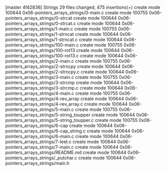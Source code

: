 [master 4f42836] Strings
 29 files changed, 475 insertions(+)
 create mode 100644 0x06-pointers_arrays_strings/0-main.c
 create mode 100755 0x06-pointers_arrays_strings/0-strcat
 create mode 100644 0x06-pointers_arrays_strings/0-strcat.c
 create mode 100644 0x06-pointers_arrays_strings/1-main.c
 create mode 100755 0x06-pointers_arrays_strings/1-strncat
 create mode 100644 0x06-pointers_arrays_strings/1-strncat.c
 create mode 100644 0x06-pointers_arrays_strings/100-main.c
 create mode 100755 0x06-pointers_arrays_strings/100-rot13
 create mode 100644 0x06-pointers_arrays_strings/100-rot13.c
 create mode 100644 0x06-pointers_arrays_strings/2-main.c
 create mode 100755 0x06-pointers_arrays_strings/2-strncpy
 create mode 100644 0x06-pointers_arrays_strings/2-strncpy.c
 create mode 100644 0x06-pointers_arrays_strings/3-main.c
 create mode 100755 0x06-pointers_arrays_strings/3-strcmp
 create mode 100644 0x06-pointers_arrays_strings/3-strcmp.c
 create mode 100644 0x06-pointers_arrays_strings/4-main.c
 create mode 100755 0x06-pointers_arrays_strings/4-rev_array
 create mode 100644 0x06-pointers_arrays_strings/4-rev_array.c
 create mode 100644 0x06-pointers_arrays_strings/5-main.c
 create mode 100755 0x06-pointers_arrays_strings/5-string_toupper
 create mode 100644 0x06-pointers_arrays_strings/5-string_toupper.c
 create mode 100755 0x06-pointers_arrays_strings/6-cap
 create mode 100644 0x06-pointers_arrays_strings/6-cap_string.c
 create mode 100644 0x06-pointers_arrays_strings/6-main.c
 create mode 100644 0x06-pointers_arrays_strings/7-leet.c
 create mode 100644 0x06-pointers_arrays_strings/7-main.c
 create mode 100644 0x06-pointers_arrays_strings/README.md
 create mode 100644 0x06-pointers_arrays_strings/_putchar.c
 create mode 100644 0x06-pointers_arrays_strings/main.h
